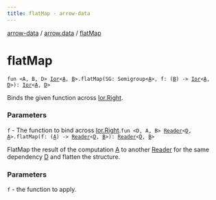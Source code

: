 ```yaml
---
title: flatMap - arrow-data
---
```


[arrow-data](../index.html) / [arrow.data](index.html) / [flatMap](./flat-map.html)

# flatMap

`fun <A, B, D> `[`Ior`](-ior/index.html)`<`[`A`](flat-map.html#A)`, `[`B`](flat-map.html#B)`>.flatMap(SG: Semigroup<`[`A`](flat-map.html#A)`>, f: (`[`B`](flat-map.html#B)`) -> `[`Ior`](-ior/index.html)`<`[`A`](flat-map.html#A)`, `[`D`](flat-map.html#D)`>): `[`Ior`](-ior/index.html)`<`[`A`](flat-map.html#A)`, `[`D`](flat-map.html#D)`>`

Binds the given function across [Ior.Right](-ior/-right/index.html).

### Parameters

`f` - The function to bind across [Ior.Right](-ior/-right/index.html).`fun <D, A, B> `[`Reader`](-reader.html)`<`[`D`](flat-map.html#D)`, `[`A`](flat-map.html#A)`>.flatMap(f: (`[`A`](flat-map.html#A)`) -> `[`Reader`](-reader.html)`<`[`D`](flat-map.html#D)`, `[`B`](flat-map.html#B)`>): `[`Reader`](-reader.html)`<`[`D`](flat-map.html#D)`, `[`B`](flat-map.html#B)`>`

FlatMap the result of the computation [A](flat-map.html#A) to another [Reader](-reader.html) for the same dependency [D](flat-map.html#D) and flatten the structure.

### Parameters

`f` - the function to apply.